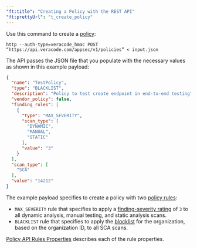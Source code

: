 ```yaml
---
"ft:title": "Creating a Policy with the REST API"
"ft:prettyUrl": "t_create_policy"
---
```

Use this command to create a [policy](https://docs.veracode.com/r/c_appsec_policies):

```shell
http --auth-type=veracode_hmac POST “https://api.veracode.com/appsec/v1/policies” < input.json
```

The API passes the JSON file that you populate with the necessary values as shown in this example payload:

```json
{
  "name": "TestPolicy",
  "type": "BLACKLIST",
  "description": "Policy to test create endpoint in end-to-end testing",
  "vendor_policy": false,
  "finding_rules": [
    {
      "type": "MAX_SEVERITY",
      "scan_type": [
        "DYNAMIC",
        "MANUAL",
        "STATIC"
      ],
      "value": "3"
    }
  ],
  "scan_type": [
    "SCA"
  ],
  "value": "14212"
}      
```

The example payload specifies to create a policy with two [policy rules](https://docs.veracode.com/r/c_policy_rules):

-   `MAX_SEVERITY` rule that specifies to apply a [finding-severity rating](https://docs.veracode.com/r/review_severity_exploitability) of `3` to all dynamic analysis, manual testing, and static analysis scans.
-   `BLACKLIST` rule that specifies to apply the [blocklist](https://docs.veracode.com/r/c_blocklist) for the organization, based on the organization ID, to all SCA scans.

[Policy API Rules Properties](https://docs.veracode.com/r/Policy_API_Rules_Properties) describes each of the rule properties.
